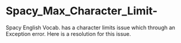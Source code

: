 # Spacy_Max_Character_Limit-
Spacy English Vocab. has a character limits issue which through an Exception error. Here is a resolution for this issue.
